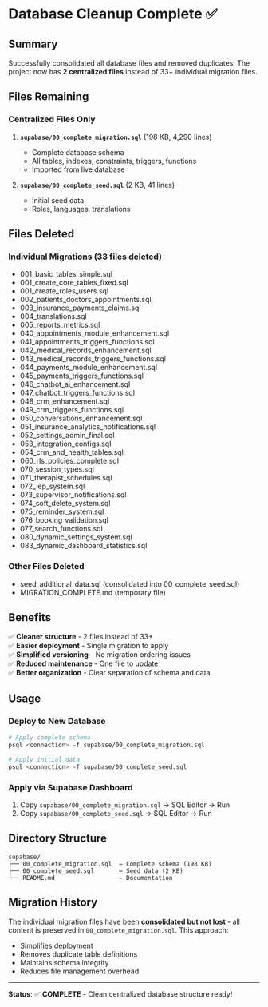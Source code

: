 # Database Cleanup Complete ✅

## Summary

Successfully consolidated all database files and removed duplicates. The project now has **2 centralized files** instead of 33+ individual migration files.

## Files Remaining

### Centralized Files Only

1. **`supabase/00_complete_migration.sql`** (198 KB, 4,290 lines)
   - Complete database schema
   - All tables, indexes, constraints, triggers, functions
   - Imported from live database

2. **`supabase/00_complete_seed.sql`** (2 KB, 41 lines)
   - Initial seed data
   - Roles, languages, translations

## Files Deleted

### Individual Migrations (33 files deleted)
- 001_basic_tables_simple.sql
- 001_create_core_tables_fixed.sql
- 001_create_roles_users.sql
- 002_patients_doctors_appointments.sql
- 003_insurance_payments_claims.sql
- 004_translations.sql
- 005_reports_metrics.sql
- 040_appointments_module_enhancement.sql
- 041_appointments_triggers_functions.sql
- 042_medical_records_enhancement.sql
- 043_medical_records_triggers_functions.sql
- 044_payments_module_enhancement.sql
- 045_payments_triggers_functions.sql
- 046_chatbot_ai_enhancement.sql
- 047_chatbot_triggers_functions.sql
- 048_crm_enhancement.sql
- 049_crm_triggers_functions.sql
- 050_conversations_enhancement.sql
- 051_insurance_analytics_notifications.sql
- 052_settings_admin_final.sql
- 053_integration_configs.sql
- 054_crm_and_health_tables.sql
- 060_rls_policies_complete.sql
- 070_session_types.sql
- 071_therapist_schedules.sql
- 072_iep_system.sql
- 073_supervisor_notifications.sql
- 074_soft_delete_system.sql
- 075_reminder_system.sql
- 076_booking_validation.sql
- 077_search_functions.sql
- 080_dynamic_settings_system.sql
- 083_dynamic_dashboard_statistics.sql

### Other Files Deleted
- seed_additional_data.sql (consolidated into 00_complete_seed.sql)
- MIGRATION_COMPLETE.md (temporary file)

## Benefits

✅ **Cleaner structure** - 2 files instead of 33+  
✅ **Easier deployment** - Single migration to apply  
✅ **Simplified versioning** - No migration ordering issues  
✅ **Reduced maintenance** - One file to update  
✅ **Better organization** - Clear separation of schema and data  

## Usage

### Deploy to New Database

```bash
# Apply complete schema
psql <connection> -f supabase/00_complete_migration.sql

# Apply initial data
psql <connection> -f supabase/00_complete_seed.sql
```

### Apply via Supabase Dashboard

1. Copy `supabase/00_complete_migration.sql` → SQL Editor → Run
2. Copy `supabase/00_complete_seed.sql` → SQL Editor → Run

## Directory Structure

```
supabase/
├── 00_complete_migration.sql  ← Complete schema (198 KB)
├── 00_complete_seed.sql       ← Seed data (2 KB)
└── README.md                  ← Documentation
```

## Migration History

The individual migration files have been **consolidated but not lost** - all content is preserved in `00_complete_migration.sql`. This approach:

- Simplifies deployment
- Removes duplicate table definitions
- Maintains schema integrity
- Reduces file management overhead

---

**Status**: ✅ **COMPLETE** - Clean centralized database structure ready!

